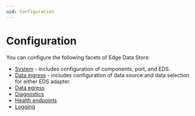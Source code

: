 ```yaml
---
uid: Configuration
---
```


# Configuration

You can configure the following facets of Edge Data Store:

- [System](xref:EdgeDataStoreConfiguration) - includes configuration of components, port, and EDS.
- [Data ingress](xref:EDSDataIngress) - includes configuration of data source and data selection for either EDS adapter.
- [Data egress](xref:egress)  
- [Diagnostics](xref:EdgeDataStoreDiagnostics)
- [Health endpoints](xref:SystemHealthEndpointsConfiguration)
- [Logging](xref:loggingConfiguration)

